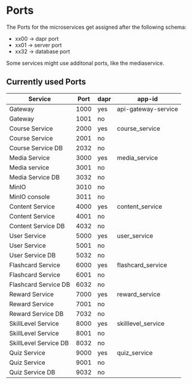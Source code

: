 # Ports
The Ports for the microservices get assigned after the following schema:

* xx00 -> dapr port
* xx01 -> server port
* xx32 -> database port

Some services might use additonal ports, like the mediaservice.

## Currently used Ports

<table>
	<thead>
		<tr>
			<th>Service</th>
			<th>Port</th>
			<th>dapr</th>
			<th>app-id </th>
		</tr>
	</thead>
	<tbody>
		<tr>
			<td>Gateway</td>
			<td>1000</td>
			<td>yes</td>
			<td>api-gateway-service</td>
		</tr>
		<tr>
			<td>Gateway</td>
			<td>1001</td>
			<td>no</td>
			<td/>
		</tr>
		<tr>
			<td>Course Service  </td>
			<td>2000</td>
			<td>yes</td>
			<td>course_service</td>
		</tr>
		<tr>
			<td>Course Service </td>
			<td>2001</td>
			<td>no</td>
			<td/>
		</tr>
		<tr>
			<td>Course Service DB </td>
			<td>2032</td>
			<td>no</td>
			<td/>
		</tr>
		<tr>
			<td>Media Service</td>
			<td>3000</td>
			<td>yes</td>
			<td>media_service</td>
		</tr>
		<tr>
			<td>Media service</td>
			<td>3001</td>
			<td>no</td>
			<td/>
		</tr>
		<tr>
			<td>Media Service DB</td>
			<td>3032</td>
			<td>no</td>
			<td/>
		</tr>
		<tr>
			<td>MinIO</td>
			<td>3010</td>
			<td>no</td>
			<td/>
		</tr>
		<tr>
			<td>MinIO console </td>
			<td>3011</td>
			<td>no</td>
			<td/>
		</tr>
		<tr>
			<td>Content Service</td>
			<td>4000</td>
			<td>yes</td>
			<td>content_service</td>
		</tr>
		<tr>
			<td>Content Service</td>
			<td>4001</td>
			<td>no</td>
			<td/>
		</tr>
		<tr>
			<td>Content Service DB</td>
			<td>4032</td>
			<td>no</td>
			<td/>
		</tr>
		<tr>
			<td>User Service</td>
			<td>5000</td>
			<td>yes</td>
			<td>user_service</td>
		</tr>
		<tr>
			<td>User Service</td>
			<td>5001</td>
			<td>no</td>
			<td/>
		</tr>
		<tr>
			<td>User Service DB</td>
			<td>5032</td>
			<td>no</td>
			<td/>
		</tr>
		<tr>
			<td>Flashcard Service</td>
			<td>6000</td>
			<td>yes</td>
			<td>flashcard_service</td>
		</tr>
		<tr>
			<td>Flashcard Service</td>
			<td>6001</td>
			<td>no</td>
			<td/>
		</tr>
		<tr>
			<td>Flashcard Service DB</td>
			<td>6032</td>
			<td>no</td>
			<td/>
		</tr>
		<tr>
			<td>Reward Service</td>
			<td>7000</td>
			<td>yes</td>
			<td>reward_service</td>
		</tr>
		<tr>
			<td>Reward Service</td>
			<td>7001</td>
			<td>no</td>
			<td/>
		</tr>
		<tr>
			<td>Reward Service DB</td>
			<td>7032</td>
			<td>no</td>
			<td/>
		</tr>
		<tr>
			<td>SkillLevel Service</td>
			<td>8000</td>
			<td>yes</td>
			<td>skilllevel_service</td>
		</tr>
		<tr>
			<td>SkillLevel Service</td>
			<td>8001</td>
			<td>no</td>
			<td/>
		</tr>
		<tr>
			<td>SkillLevel Service DB</td>
			<td>8032</td>
			<td>no</td>
			<td/>
		</tr>
		<tr>
			<td>Quiz Service</td>
			<td>9000</td>
			<td>yes</td>
			<td>quiz_service</td>
		</tr>
		<tr>
			<td>Quiz Service</td>
			<td>9001</td>
			<td>no</td>
			<td/>
		</tr>
		<tr>
			<td>Quiz Service DB</td>
			<td>9032</td>
			<td>no</td>
			<td/>
		</tr>
	</tbody>
</table>
